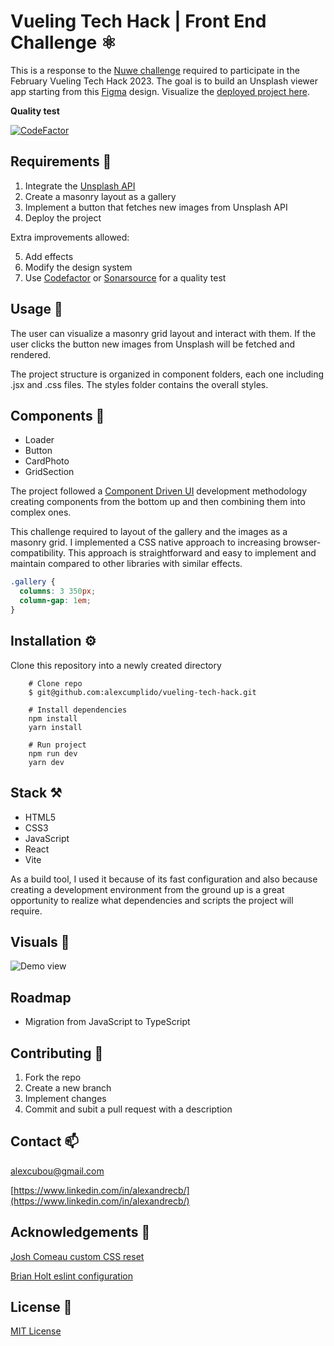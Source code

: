 # Vueling Tech Hack | Front End Challenge ⚛

This is a response to the [Nuwe challenge](hhttps://nuwe.io/dev/competitions/vueling-tech-hack/unsplash-viewer-app-frontend) required to participate in the February Vueling Tech Hack 2023. The goal is to build an Unsplash viewer app starting from this [Figma](https://www.figma.com/file/8DTsCBsanZ0OEoLdiY1qzW?node-id=4:78) design. Visualize the [deployed project here]().

**Quality test**

[![CodeFactor](https://www.codefactor.io/repository/github/alexcumplido/vueling-tech-hack/badge)](https://www.codefactor.io/repository/github/alexcumplido/vueling-tech-hack)

## Requirements 🎯

1. Integrate the [Unsplash API](https://github.com/unsplash/unsplash-js#unsplash)
2. Create a masonry layout as a gallery
3. Implement a button that fetches new images from Unsplash API
4. Deploy the project

Extra improvements allowed:

5. Add effects
6. Modify the design system
7. Use [Codefactor](https://www.codefactor.io/) or [Sonarsource](https://www.sonarsource.com/) for a quality test

## Usage 📝

The user can visualize a masonry grid layout and interact with them. If the user clicks the button new images from Unsplash will be fetched and rendered.

The project structure is organized in component folders, each one including .jsx and .css files. The styles folder contains the overall styles.

## Components 🧬

- Loader
- Button
- CardPhoto
- GridSection

The project followed a [Component Driven UI](https://www.componentdriven.org/) development methodology creating components from the bottom up and then combining them into complex ones.

This challenge required to layout of the gallery and the images as a masonry grid. I implemented a CSS native approach to increasing browser-compatibility. This approach is straightforward and easy to implement and maintain compared to other libraries with similar effects.

```css
.gallery {
  columns: 3 350px;
  column-gap: 1em;
}
```

## Installation ⚙️

Clone this repository into a newly created directory

```shell
    # Clone repo
    $ git@github.com:alexcumplido/vueling-tech-hack.git
```

```shell
    # Install dependencies
    npm install
    yarn install
```

```shell
    # Run project
    npm run dev
    yarn dev
```

## Stack ⚒️

- HTML5
- CSS3
- JavaScript
- React
- Vite

As a build tool, I used it because of its fast configuration and also because creating a development environment from the ground up is a great opportunity to realize what dependencies and scripts the project will require.

## Visuals 👀

![Demo view](./src/assets/unsplashDemo.gif)

## Roadmap

- Migration from JavaScript to TypeScript

## Contributing 🙌

1. Fork the repo
2. Create a new branch
3. Implement changes
4. Commit and subit a pull request with a description

## Contact 📫

alexcubou@gmail.com

[https://www.linkedin.com/in/alexandrecb/](https://www.linkedin.com/in/alexandrecb/)

## Acknowledgements 🙏

[Josh Comeau custom CSS reset](https://www.joshwcomeau.com/css/custom-css-reset/)

[Brian Holt eslint configuration](https://github.com/btholt/citr-v8-project/blob/main/03-jsx/.eslintrc.json)

## License 📃

[MIT License](https://opensource.org/licenses/MIT)
